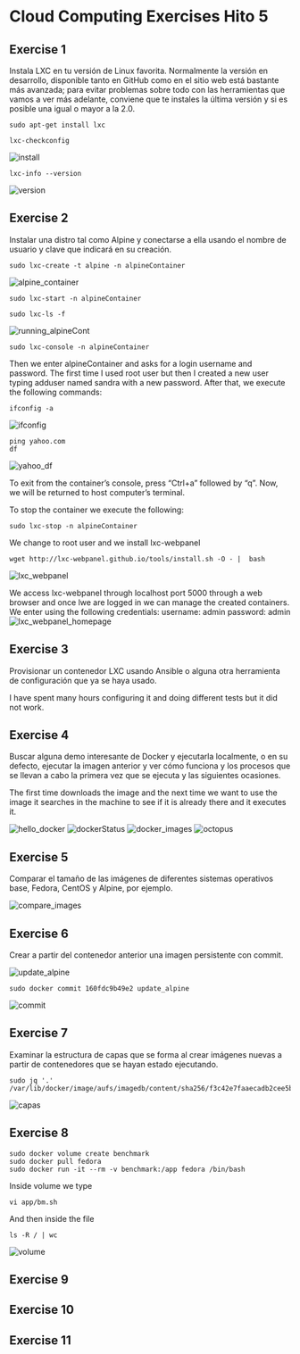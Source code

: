 Cloud Computing Exercises Hito 5 
======

## Exercise 1

Instala LXC en tu versión de Linux favorita. Normalmente la versión en desarrollo, disponible tanto en GitHub como en el sitio web está bastante más avanzada; para evitar problemas sobre todo con las herramientas que vamos a ver más adelante, conviene que te instales la última versión y si es posible una igual o mayor a la 2.0.

```
sudo apt-get install lxc 

lxc-checkconfig
```

![install](images/lxc_install.png)


```
lxc-info --version
```

![version](images/lxc_version.png) 

## Exercise 2

Instalar una distro tal como Alpine y conectarse a ella usando el nombre de usuario y clave que indicará en su creación.

```
sudo lxc-create -t alpine -n alpineContainer
```
![alpine_container](images/alpine_container.png) 

```
sudo lxc-start -n alpineContainer

sudo lxc-ls -f
```
![running_alpineCont](images/running_alpineCont.png)

```
sudo lxc-console -n alpineContainer
```
Then we enter alpineContainer and asks for a login username and password. The first time I used root user but then I created a new user typing adduser named sandra with a new password. After that, we execute the following commands:

```
ifconfig -a
```	

![ifconfig](images/ifconfig.png) 


```
ping yahoo.com
df
```

![yahoo_df](images/yahoo_df.png) 

To exit from the container’s console, press “Ctrl+a” followed by “q”. Now, we will be returned to host computer’s terminal.

To stop the container we execute the following:
```
sudo lxc-stop -n alpineContainer
```

We change to root user and we install lxc-webpanel

```
wget http://lxc-webpanel.github.io/tools/install.sh -O - |  bash
```
![lxc_webpanel](images/lxc_webpanel.png)

We access lxc-webpanel through localhost port 5000 through a web browser and once lwe are logged in we can manage the created containers. We enter using the following credentials:
username: admin
password: admin
![lxc_webpanel_homepage](images/lxc_webpanel_homepage.png)

## Exercise 3

Provisionar un contenedor LXC usando Ansible o alguna otra herramienta de configuración que ya se haya usado.

I have spent many hours configuring it and doing different tests but it did not work.

## Exercise 4

Buscar alguna demo interesante de Docker y ejecutarla localmente, o en su defecto, ejecutar la imagen anterior y ver cómo funciona y los procesos que se llevan a cabo la primera vez que se ejecuta y las siguientes ocasiones.

The first time downloads the image and the next time we want to use the image it searches in the machine to see if it is already there and it executes it. 

![hello_docker](images/hello_docker.png)
![dockerStatus](images/dockerStatus.png)
![docker_images](images/docker_images.png)
![octopus](images/octopus.png)

## Exercise 5

Comparar el tamaño de las imágenes de diferentes sistemas operativos base, Fedora, CentOS y Alpine, por ejemplo.

![compare_images](images/compare_images.png)

## Exercise 6

Crear a partir del contenedor anterior una imagen persistente con commit.

![update_alpine](images/update_alpine.png)

```
sudo docker commit 160fdc9b49e2 update_alpine
```
![commit](images/commit.png)

## Exercise 7

Examinar la estructura de capas que se forma al crear imágenes nuevas a partir de contenedores que se hayan estado ejecutando.

```
sudo jq '.' /var/lib/docker/image/aufs/imagedb/content/sha256/f3c42e7faaecadb2cee5b9bf23b8687874e53042a8281f1fd80331d21c3d63a0
```
![capas](images/capas.png)

## Exercise 8

```
sudo docker volume create benchmark
sudo docker pull fedora
sudo docker run -it --rm -v benchmark:/app fedora /bin/bash
```

Inside volume we type 
```
vi app/bm.sh
```

And then inside the file 
```
ls -R / | wc
```

![volume](images/volume.png)

## Exercise 9
## Exercise 10
## Exercise 11

